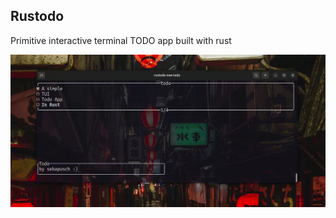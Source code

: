 
## Rustodo

Primitive interactive terminal TODO app built with rust

![Rustodo](./asset/rustodo.gif)

